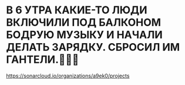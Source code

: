 # **В 6 УТРА КАКИЕ-ТО ЛЮДИ ВКЛЮЧИЛИ ПОД БАЛКОНОМ БОДРУЮ МУЗЫКУ И НАЧАЛИ ДЕЛАТЬ ЗАРЯДКУ. СБРОСИЛ ИМ ГАНТЕЛИ.**🤣🤣🤣
https://sonarcloud.io/organizations/a9ek0/projects
